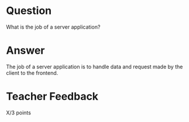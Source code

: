 # Question

What is the job of a server application?

# Answer
The job of a server application is to handle data and request made by the client to the frontend.
# Teacher Feedback

X/3 points